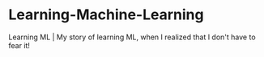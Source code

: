 # Learning-Machine-Learning
Learning ML | 
My story of learning ML, when I realized that I don't have to fear it!
